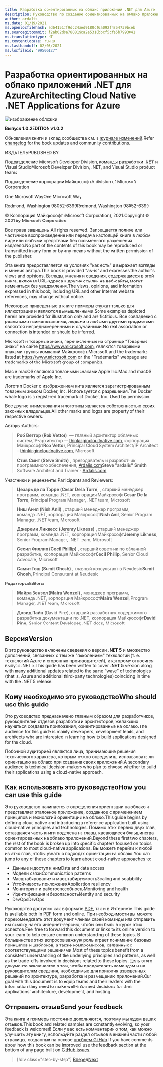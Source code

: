 ```yaml
---
title: Разработка ориентированных на облако приложений .NET для Azure
description: Руководство по созданию ориентированных на облако приложений, использующих контейнеры, микрослужбы и бессерверные функции Azure.
author: ardalis
ms.date: 01/19/2021
ms.openlocfilehash: ad641517f9dc24aed9180cf6a092f4754739bceb
ms.sourcegitcommit: f2ab02d9a780819ca2e5310bbcf5cfe5b7993041
ms.translationtype: HT
ms.contentlocale: ru-RU
ms.lasthandoff: 02/03/2021
ms.locfileid: "99506127"
---
```

# <a name="architecting-cloud-native-net-applications-for-azure"></a><span data-ttu-id="1de94-103">Разработка ориентированных на облако приложений .NET для Azure</span><span class="sxs-lookup"><span data-stu-id="1de94-103">Architecting Cloud Native .NET Applications for Azure</span></span>

![изображение обложки](./media/cover.png)

<span data-ttu-id="1de94-105">**Выпуск 1.0.2**</span><span class="sxs-lookup"><span data-stu-id="1de94-105">**EDITION v1.0.2**</span></span>

<span data-ttu-id="1de94-106">Обновления книги и вклад сообщества см. в [журнале изменений](https://aka.ms/cn-ebook-changelog).</span><span class="sxs-lookup"><span data-stu-id="1de94-106">Refer [changelog](https://aka.ms/cn-ebook-changelog) for the book updates and community contributions.</span></span>

<span data-ttu-id="1de94-107">ИЗДАТЕЛЬ</span><span class="sxs-lookup"><span data-stu-id="1de94-107">PUBLISHED BY</span></span>

<span data-ttu-id="1de94-108">Подразделение Microsoft Developer Division, команды разработки .NET и Visual Studio</span><span class="sxs-lookup"><span data-stu-id="1de94-108">Microsoft Developer Division, .NET, and Visual Studio product teams</span></span>

<span data-ttu-id="1de94-109">Подразделение корпорации Майкрософт</span><span class="sxs-lookup"><span data-stu-id="1de94-109">A division of Microsoft Corporation</span></span>

<span data-ttu-id="1de94-110">One Microsoft Way</span><span class="sxs-lookup"><span data-stu-id="1de94-110">One Microsoft Way</span></span>

<span data-ttu-id="1de94-111">Redmond, Washington 98052-6399</span><span class="sxs-lookup"><span data-stu-id="1de94-111">Redmond, Washington 98052-6399</span></span>

<span data-ttu-id="1de94-112">&copy; Корпорация Майкрософт (Microsoft Corporation), 2021.</span><span class="sxs-lookup"><span data-stu-id="1de94-112">Copyright &copy; 2021 by Microsoft Corporation</span></span>

<span data-ttu-id="1de94-113">Все права защищены.</span><span class="sxs-lookup"><span data-stu-id="1de94-113">All rights reserved.</span></span> <span data-ttu-id="1de94-114">Запрещается полное или частичное воспроизведение или передача настоящей книги в любом виде или любыми средствами без письменного разрешения издателя.</span><span class="sxs-lookup"><span data-stu-id="1de94-114">No part of the contents of this book may be reproduced or transmitted in any form or by any means without the written permission of the publisher.</span></span>

<span data-ttu-id="1de94-115">Эта книга предоставляется на условиях "как есть" и выражает взгляды и мнения автора.</span><span class="sxs-lookup"><span data-stu-id="1de94-115">This book is provided "as-is" and expresses the author's views and opinions.</span></span> <span data-ttu-id="1de94-116">Взгляды, мнения и сведения, содержащиеся в этой книге, включая URL-адреса и другие ссылки на веб-сайты, могут изменяться без уведомления.</span><span class="sxs-lookup"><span data-stu-id="1de94-116">The views, opinions, and information expressed in this book, including URL and other Internet website references, may change without notice.</span></span>

<span data-ttu-id="1de94-117">Некоторые приведенные в книге примеры служат только для иллюстрации и являются вымышленными.</span><span class="sxs-lookup"><span data-stu-id="1de94-117">Some examples depicted herein are provided for illustration only and are fictitious.</span></span> <span data-ttu-id="1de94-118">Все совпадения с реальными наименованиями, людьми и любыми другими предметами являются непреднамеренными и случайными.</span><span class="sxs-lookup"><span data-stu-id="1de94-118">No real association or connection is intended or should be inferred.</span></span>

<span data-ttu-id="1de94-119">Microsoft и товарные знаки, перечисленные на странице "Товарные знаки" на сайте <https://www.microsoft.com>, являются товарными знаками группы компаний Майкрософт.</span><span class="sxs-lookup"><span data-stu-id="1de94-119">Microsoft and the trademarks listed at <https://www.microsoft.com> on the "Trademarks" webpage are trademarks of the Microsoft group of companies.</span></span>

<span data-ttu-id="1de94-120">Mac и macOS являются товарными знаками Apple Inc.</span><span class="sxs-lookup"><span data-stu-id="1de94-120">Mac and macOS are trademarks of Apple Inc.</span></span>

<span data-ttu-id="1de94-121">Логотип Docker с изображением кита является зарегистрированным товарным знаком Docker, Inc. Используется с разрешения.</span><span class="sxs-lookup"><span data-stu-id="1de94-121">The Docker whale logo is a registered trademark of Docker, Inc. Used by permission.</span></span>

<span data-ttu-id="1de94-122">Все другие наименования и логотипы являются собственностью своих законных владельцев.</span><span class="sxs-lookup"><span data-stu-id="1de94-122">All other marks and logos are property of their respective owners.</span></span>

<span data-ttu-id="1de94-123">Авторы:</span><span class="sxs-lookup"><span data-stu-id="1de94-123">Authors:</span></span>

> <span data-ttu-id="1de94-124">**Роб Веттор (Rob Vettor)**  — главный архитектор облачных систем/IP-архитектор — [thinkingincloudnative.com](https://thinkingincloudnative.com/about/), корпорация Майкрософт</span><span class="sxs-lookup"><span data-stu-id="1de94-124">**Rob Vettor**, Principal Cloud System Architect/IP Architect - [thinkingincloudnative.com](https://thinkingincloudnative.com/about/), Microsoft</span></span>
>
> <span data-ttu-id="1de94-125">**Стив Смит (Steve Smith)** , преподаватель и разработчик программного обеспечения, [Ardalis.com](https://ardalis.com)</span><span class="sxs-lookup"><span data-stu-id="1de94-125">**Steve "ardalis" Smith**, Software Architect and Trainer - [Ardalis.com](https://ardalis.com)</span></span>

<span data-ttu-id="1de94-126">Участники и рецензенты:</span><span class="sxs-lookup"><span data-stu-id="1de94-126">Participants and Reviewers:</span></span>

> <span data-ttu-id="1de94-127">**Цезарь де ла Торре (Cesar De la Torre)** , старший менеджер программ, команда .NET, корпорация Майкрософт</span><span class="sxs-lookup"><span data-stu-id="1de94-127">**Cesar De la Torre**, Principal Program Manager, .NET team, Microsoft</span></span>
>
> <span data-ttu-id="1de94-128">**Ниш Анил (Nish Anil)** , старший менеджер программ, команда .NET, корпорация Майкрософт</span><span class="sxs-lookup"><span data-stu-id="1de94-128">**Nish Anil**, Senior Program Manager, .NET team, Microsoft</span></span>
>
> <span data-ttu-id="1de94-129">**Джереми Ликнесс (Jeremy Likness)** , старший менеджер программ, команда .NET, корпорация Майкрософт</span><span class="sxs-lookup"><span data-stu-id="1de94-129">**Jeremy Likness**, Senior Program Manager, .NET team, Microsoft</span></span>
>
> <span data-ttu-id="1de94-130">**Сесил Филлип (Cecil Phillip)** , старший советник по облачной разработке, корпорация Майкрософт</span><span class="sxs-lookup"><span data-stu-id="1de94-130">**Cecil Phillip**, Senior Cloud Advocate, Microsoft</span></span>
>
> <span data-ttu-id="1de94-131">**Самит Гош (Sumit Ghosh)** , главный консультант в Neudesic</span><span class="sxs-lookup"><span data-stu-id="1de94-131">**Sumit Ghosh**, Principal Consultant at Neudesic</span></span>

<span data-ttu-id="1de94-132">Редакторы:</span><span class="sxs-lookup"><span data-stu-id="1de94-132">Editors:</span></span>

> <span data-ttu-id="1de94-133">**Майра Вензел (Maira Wenzel)** , менеджер программ, команда .NET, корпорация Майкрософт</span><span class="sxs-lookup"><span data-stu-id="1de94-133">**Maira Wenzel**, Program Manager, .NET team, Microsoft</span></span>

> <span data-ttu-id="1de94-134">**Дэвид Пайн** (David Pine), старший разработчик содержимого, разработка документации по .NET, корпорация Майкрософт</span><span class="sxs-lookup"><span data-stu-id="1de94-134">**David Pine**, Senior Content Developer, .NET docs, Microsoft</span></span>

## <a name="version"></a><span data-ttu-id="1de94-135">Версия</span><span class="sxs-lookup"><span data-stu-id="1de94-135">Version</span></span>

<span data-ttu-id="1de94-136">В это руководство включены сведения о версии **.NET 5** и множество дополнений, связанных с тем же "поколением" технологий (т. е. технологий Azure и сторонних производителей), к которому относится выпуск .NET 5.</span><span class="sxs-lookup"><span data-stu-id="1de94-136">This guide has been written to cover **.NET 5** version along with many additional updates related to the same “wave” of technologies (that is, Azure and additional third-party technologies) coinciding in time with the .NET 5 release.</span></span>

## <a name="who-should-use-this-guide"></a><span data-ttu-id="1de94-137">Кому необходимо это руководство</span><span class="sxs-lookup"><span data-stu-id="1de94-137">Who should use this guide</span></span>

<span data-ttu-id="1de94-138">Это руководство предназначено главным образом для разработчиков, руководителей отделов разработки и архитекторов, желающих научиться создавать приложения, ориентированные на облако.</span><span class="sxs-lookup"><span data-stu-id="1de94-138">The audience for this guide is mainly developers, development leads, and architects who are interested in learning how to build applications designed for the cloud.</span></span>

<span data-ttu-id="1de94-139">Побочной аудиторией являются лица, принимающие решения технического характера, которым нужно определить, использовать ли ориентацию на облако при создании своих приложений.</span><span class="sxs-lookup"><span data-stu-id="1de94-139">A secondary audience is technical decision-makers who plan to choose whether to build their applications using a cloud-native approach.</span></span>

## <a name="how-you-can-use-this-guide"></a><span data-ttu-id="1de94-140">Как использовать это руководство</span><span class="sxs-lookup"><span data-stu-id="1de94-140">How you can use this guide</span></span>

<span data-ttu-id="1de94-141">Это руководство начинается с определения ориентации на облако и представляет эталонное приложение, созданное с применением принципов и технологий ориентации на облако.</span><span class="sxs-lookup"><span data-stu-id="1de94-141">This guide begins by defining cloud native and introducing a reference application built using cloud-native principles and technologies.</span></span> <span data-ttu-id="1de94-142">Помимо этих первых двух глав, оставшаяся часть книги поделена на главы, касающиеся большинства ориентированных на облако приложений.</span><span class="sxs-lookup"><span data-stu-id="1de94-142">Beyond these first two chapters, the rest of the book is broken up into specific chapters focused on topics common to most cloud-native applications.</span></span> <span data-ttu-id="1de94-143">Вы можете перейти к любой из этих глав, чтобы узнать о подходах ориентации на облако.</span><span class="sxs-lookup"><span data-stu-id="1de94-143">You can jump to any of these chapters to learn about cloud-native approaches to:</span></span>

- <span data-ttu-id="1de94-144">Данные и доступ к ним</span><span class="sxs-lookup"><span data-stu-id="1de94-144">Data and data access</span></span>
- <span data-ttu-id="1de94-145">Модели связи</span><span class="sxs-lookup"><span data-stu-id="1de94-145">Communication patterns</span></span>
- <span data-ttu-id="1de94-146">Масштабирование и масштабируемость</span><span class="sxs-lookup"><span data-stu-id="1de94-146">Scaling and scalability</span></span>
- <span data-ttu-id="1de94-147">Устойчивость приложения</span><span class="sxs-lookup"><span data-stu-id="1de94-147">Application resiliency</span></span>
- <span data-ttu-id="1de94-148">Мониторинг и работоспособность</span><span class="sxs-lookup"><span data-stu-id="1de94-148">Monitoring and health</span></span>
- <span data-ttu-id="1de94-149">Идентификация и безопасность</span><span class="sxs-lookup"><span data-stu-id="1de94-149">Identity and security</span></span>
- <span data-ttu-id="1de94-150">DevOps</span><span class="sxs-lookup"><span data-stu-id="1de94-150">DevOps</span></span>

<span data-ttu-id="1de94-151">Руководство доступно как в формате [PDF](https://dotnet.microsoft.com/download/e-book/cloud-native-azure/pdf), так и в Интернете.</span><span class="sxs-lookup"><span data-stu-id="1de94-151">This guide is available both in [PDF](https://dotnet.microsoft.com/download/e-book/cloud-native-azure/pdf) form and online.</span></span> <span data-ttu-id="1de94-152">При необходимости вы можете порекомендовать этот документ членам своей команды или отправить им ссылку на его интернет-версию, чтобы они были в курсе этих аспектов.</span><span class="sxs-lookup"><span data-stu-id="1de94-152">Feel free to forward this document or links to its online version to your team to help ensure common understanding of these topics.</span></span> <span data-ttu-id="1de94-153">В большинстве этих вопросов важную роль играет понимание базовых принципов и шаблонов, а также компромиссов, связанных с соответствующими решениями.</span><span class="sxs-lookup"><span data-stu-id="1de94-153">Most of these topics benefit from a consistent understanding of the underlying principles and patterns, as well as the trade-offs involved in decisions related to these topics.</span></span> <span data-ttu-id="1de94-154">Цель этого документа заключается в том, чтобы предоставить командам и их руководителям сведения, необходимые для принятия взвешенных решений по архитектуре, разработке и размещению приложений.</span><span class="sxs-lookup"><span data-stu-id="1de94-154">Our goal with this document is to equip teams and their leaders with the information they need to make well-informed decisions for their applications' architecture, development, and hosting.</span></span>

## <a name="send-your-feedback"></a><span data-ttu-id="1de94-155">Отправить отзыв</span><span class="sxs-lookup"><span data-stu-id="1de94-155">Send your feedback</span></span>

<span data-ttu-id="1de94-156">Эта книга и примеры постоянно дополняются, поэтому мы ждем ваших отзывов.</span><span class="sxs-lookup"><span data-stu-id="1de94-156">This book and related samples are constantly evolving, so your feedback is welcomed!</span></span> <span data-ttu-id="1de94-157">Если у вас есть комментарии о том, как можно улучшить эту книгу, используйте раздел отзывов в нижней части любой страницы, созданный на основе [проблем GitHub](https://github.com/dotnet/docs/issues).</span><span class="sxs-lookup"><span data-stu-id="1de94-157">If you have comments about how this book can be improved, use the feedback section at the bottom of any page built on [GitHub issues](https://github.com/dotnet/docs/issues).</span></span>

>[!div class="step-by-step"]
>[<span data-ttu-id="1de94-158">Вперед</span><span class="sxs-lookup"><span data-stu-id="1de94-158">Next</span></span>](introduction.md)
